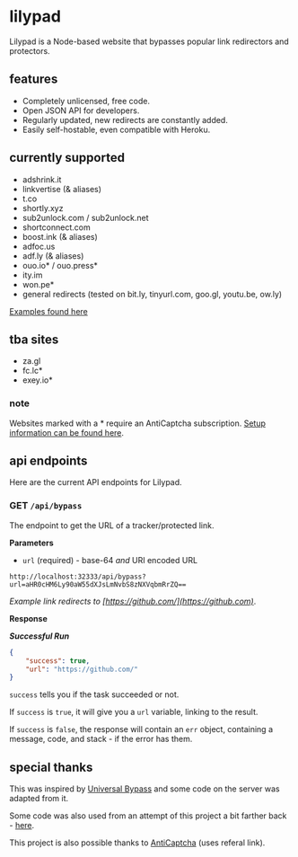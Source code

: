 # lilypad
Lilypad is a Node-based website that bypasses popular link redirectors and protectors.

## features
- Completely unlicensed, free code.
- Open JSON API for developers.
- Regularly updated, new redirects are constantly added.
- Easily self-hostable, even compatible with Heroku.

## currently supported
- adshrink.it
- linkvertise (& aliases)
- t.co
- shortly.xyz
- sub2unlock.com / sub2unlock.net
- shortconnect.com
- boost.ink (& aliases)
- adfoc.us
- adf.ly (& aliases)
- ouo.io* / ouo.press*
- ity.im
- won.pe*
- general redirects (tested on bit.ly, tinyurl.com, goo.gl, youtu.be, ow.ly)

[Examples found here](/docs/examples/README.md)

## tba sites
- za.gl
- fc.lc*
- exey.io*

### note
Websites marked with a * require an AntiCaptcha subscription. [Setup information can be found here](/docs/ac-setup/README.md).

## api endpoints
Here are the current API endpoints for Lilypad.

### GET ``/api/bypass``
The endpoint to get the URL of a tracker/protected link. 

**Parameters**

- ``url`` (required) - base-64 *and* URI encoded URL

```
http://localhost:32333/api/bypass?url=aHR0cHM6Ly90aW55dXJsLmNvbS8zNXVqbmRrZQ==
```

*Example link redirects to [https://github.com/](https://github.com)*.

**Response**

***Successful Run***
```json
{
    "success": true,
    "url": "https://github.com/"
}
```

``success`` tells you if the task succeeded or not.

If ``success`` is ``true``, it will give you a ``url`` variable, linking to the result.

If ``success`` is ``false``, the response will contain an ``err`` object, containing a message, code, and stack - if the error has them.


## special thanks
This was inspired by [Universal Bypass](https://universal-bypass.org/) and some code on the server was adapted from it.

Some code was also used from an attempt of this project a bit farther back - [here](https://github.com/normanlol/bypass-api).

This project is also possible thanks to [AntiCaptcha](http://getcaptchasolution.com/rpsgehhafa) (uses referal link).
